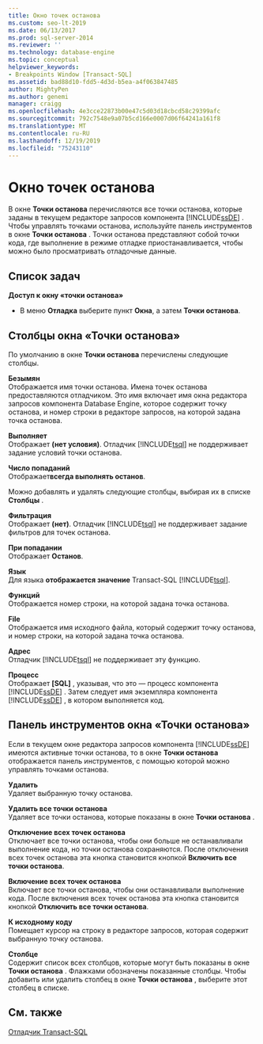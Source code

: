 ```yaml
---
title: Окно точек останова
ms.custom: seo-lt-2019
ms.date: 06/13/2017
ms.prod: sql-server-2014
ms.reviewer: ''
ms.technology: database-engine
ms.topic: conceptual
helpviewer_keywords:
- Breakpoints Window [Transact-SQL]
ms.assetid: bad88d10-fdd5-4d3d-b5ea-a4f063847485
author: MightyPen
ms.author: genemi
manager: craigg
ms.openlocfilehash: 4e3cce22873b00e47c5d03d18cbcd58c29399afc
ms.sourcegitcommit: 792c7548e9a07b5cd166e0007d06f64241a161f8
ms.translationtype: MT
ms.contentlocale: ru-RU
ms.lasthandoff: 12/19/2019
ms.locfileid: "75243110"
---
```

# <a name="breakpoints-window"></a>Окно точек останова
  В окне **Точки останова** перечисляются все точки останова, которые заданы в текущем редакторе запросов компонента [!INCLUDE[ssDE](../../includes/ssde-md.md)] . Чтобы управлять точками останова, используйте панель инструментов в окне **Точки останова** . Точки останова представляют собой точки кода, где выполнение в режиме отладке приостанавливается, чтобы можно было просматривать отладочные данные.  
  
## <a name="task-list"></a>Список задач  
 **Доступ к окну «точки останова»**  
  
-   В меню **Отладка** выберите пункт **Окна**, а затем **Точки останова**.  
  
## <a name="breakpoints-window-columns"></a>Столбцы окна «Точки останова»  
 По умолчанию в окне **Точки останова** перечислены следующие столбцы.  
  
 **Безымян**  
 Отображается имя точки останова. Имена точек останова предоставляются отладчиком. Это имя включает имя окна редактора запросов компонента Database Engine, которое содержит точку останова, и номер строки в редакторе запросов, на которой задана точка останова.  
  
 **Выполняет**  
 Отображает **(нет условия)**. Отладчик [!INCLUDE[tsql](../../includes/tsql-md.md)] не поддерживает задание условий точки останова.  
  
 **Число попаданий**  
 Отображает**всегда выполнять останов**.  
  
 Можно добавлять и удалять следующие столбцы, выбирая их в списке **Столбцы** .  
  
 **Фильтрация**  
 Отображает **(нет)**. Отладчик [!INCLUDE[tsql](../../includes/tsql-md.md)] не поддерживает задание фильтров для точек останова.  
  
 **При попадании**  
 Отображает **Останов**.  
  
 **Язык**  
 Для языка **отображается значение** Transact-SQL [!INCLUDE[tsql](../../includes/tsql-md.md)].  
  
 **Функций**  
 Отображается номер строки, на которой задана точка останова.  
  
 **File**  
 Отображается имя исходного файла, который содержит точку останова, и номер строки, на которой задана точка останова.  
  
 **Адрес**  
 Отладчик [!INCLUDE[tsql](../../includes/tsql-md.md)] не поддерживает эту функцию.  
  
 **Процесс**  
 Отображает **[SQL]** , указывая, что это — процесс компонента [!INCLUDE[ssDE](../../includes/ssde-md.md)] . Затем следует имя экземпляра компонента [!INCLUDE[ssDE](../../includes/ssde-md.md)] , в котором выполняется код.  
  
## <a name="breakpoints-window-toolbar"></a>Панель инструментов окна «Точки останова»  
 Если в текущем окне редактора запросов компонента [!INCLUDE[ssDE](../../includes/ssde-md.md)] имеются активные точки останова, то в окне **Точки останова** отображается панель инструментов, с помощью которой можно управлять точками останова.  
  
 **Удалить**  
 Удаляет выбранную точку останова.  
  
 **Удалить все точки останова**  
 Удаляет все точки останова, которые показаны в окне **Точки останова** .  
  
 **Отключение всех точек останова**  
 Отключает все точки останова, чтобы они больше не останавливали выполнение кода, но точки останова сохраняются. После отключения всех точек останова эта кнопка становится кнопкой **Включить все точки останова**.  
  
 **Включение всех точек останова**  
 Включает все точки останова, чтобы они останавливали выполнение кода. После включения всех точек останова эта кнопка становится кнопкой **Отключить все точки останова**.  
  
 **К исходному коду**  
 Помещает курсор на строку в редакторе запросов, которая содержит выбранную точку останова.  
  
 **Столбце**  
 Содержит список всех столбцов, которые могут быть показаны в окне **Точки останова** . Флажками обозначены показанные столбцы. Чтобы добавить или удалить столбец в окне **Точки останова** , выберите этот столбец в списке.  
  
## <a name="see-also"></a>См. также  
 [Отладчик Transact-SQL](transact-sql-debugger.md)  
